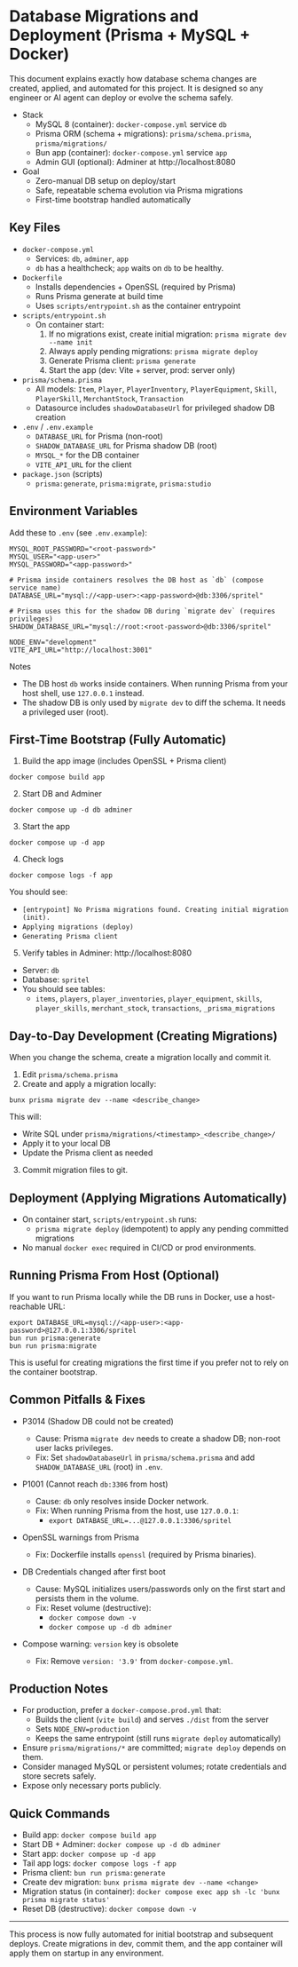 # Database Migrations and Deployment (Prisma + MySQL + Docker)

This document explains exactly how database schema changes are created, applied, and automated for this project. It is designed so any engineer or AI agent can deploy or evolve the schema safely.

- Stack
  - MySQL 8 (container): `docker-compose.yml` service `db`
  - Prisma ORM (schema + migrations): `prisma/schema.prisma`, `prisma/migrations/`
  - Bun app (container): `docker-compose.yml` service `app`
  - Admin GUI (optional): Adminer at http://localhost:8080
- Goal
  - Zero-manual DB setup on deploy/start
  - Safe, repeatable schema evolution via Prisma migrations
  - First-time bootstrap handled automatically

## Key Files

- `docker-compose.yml`
  - Services: `db`, `adminer`, `app`
  - `db` has a healthcheck; `app` waits on `db` to be healthy.
- `Dockerfile`
  - Installs dependencies + OpenSSL (required by Prisma)
  - Runs Prisma generate at build time
  - Uses `scripts/entrypoint.sh` as the container entrypoint
- `scripts/entrypoint.sh`
  - On container start:
    1) If no migrations exist, create initial migration: `prisma migrate dev --name init`
    2) Always apply pending migrations: `prisma migrate deploy`
    3) Generate Prisma client: `prisma generate`
    4) Start the app (dev: Vite + server, prod: server only)
- `prisma/schema.prisma`
  - All models: `Item`, `Player`, `PlayerInventory`, `PlayerEquipment`, `Skill`, `PlayerSkill`, `MerchantStock`, `Transaction`
  - Datasource includes `shadowDatabaseUrl` for privileged shadow DB creation
- `.env` / `.env.example`
  - `DATABASE_URL` for Prisma (non-root)
  - `SHADOW_DATABASE_URL` for Prisma shadow DB (root)
  - `MYSQL_*` for the DB container
  - `VITE_API_URL` for the client
- `package.json` (scripts)
  - `prisma:generate`, `prisma:migrate`, `prisma:studio`

## Environment Variables

Add these to `.env` (see `.env.example`):

```
MYSQL_ROOT_PASSWORD="<root-password>"
MYSQL_USER="<app-user>"
MYSQL_PASSWORD="<app-password>"

# Prisma inside containers resolves the DB host as `db` (compose service name)
DATABASE_URL="mysql://<app-user>:<app-password>@db:3306/spritel"

# Prisma uses this for the shadow DB during `migrate dev` (requires privileges)
SHADOW_DATABASE_URL="mysql://root:<root-password>@db:3306/spritel"

NODE_ENV="development"
VITE_API_URL="http://localhost:3001"
```

Notes
- The DB host `db` works inside containers. When running Prisma from your host shell, use `127.0.0.1` instead.
- The shadow DB is only used by `migrate dev` to diff the schema. It needs a privileged user (root).

## First-Time Bootstrap (Fully Automatic)

1) Build the app image (includes OpenSSL + Prisma client)
```
docker compose build app
```
2) Start DB and Adminer
```
docker compose up -d db adminer
```
3) Start the app
```
docker compose up -d app
```
4) Check logs
```
docker compose logs -f app
```
You should see:
- `[entrypoint] No Prisma migrations found. Creating initial migration (init).`
- `Applying migrations (deploy)`
- `Generating Prisma client`

5) Verify tables in Adminer: http://localhost:8080
- Server: `db`
- Database: `spritel`
- You should see tables:
  - `items`, `players`, `player_inventories`, `player_equipment`, `skills`, `player_skills`, `merchant_stock`, `transactions`, `_prisma_migrations`

## Day-to-Day Development (Creating Migrations)

When you change the schema, create a migration locally and commit it.

1) Edit `prisma/schema.prisma`
2) Create and apply a migration locally:
```
bunx prisma migrate dev --name <describe_change>
```
This will:
- Write SQL under `prisma/migrations/<timestamp>_<describe_change>/`
- Apply it to your local DB
- Update the Prisma client as needed

3) Commit migration files to git.

## Deployment (Applying Migrations Automatically)

- On container start, `scripts/entrypoint.sh` runs:
  - `prisma migrate deploy` (idempotent) to apply any pending committed migrations
- No manual `docker exec` required in CI/CD or prod environments.

## Running Prisma From Host (Optional)

If you want to run Prisma locally while the DB runs in Docker, use a host-reachable URL:

```
export DATABASE_URL=mysql://<app-user>:<app-password>@127.0.0.1:3306/spritel
bun run prisma:generate
bun run prisma:migrate
```

This is useful for creating migrations the first time if you prefer not to rely on the container bootstrap.

## Common Pitfalls & Fixes

- P3014 (Shadow DB could not be created)
  - Cause: Prisma `migrate dev` needs to create a shadow DB; non-root user lacks privileges.
  - Fix: Set `shadowDatabaseUrl` in `prisma/schema.prisma` and add `SHADOW_DATABASE_URL` (root) in `.env`.

- P1001 (Cannot reach `db:3306` from host)
  - Cause: `db` only resolves inside Docker network.
  - Fix: When running Prisma from the host, use `127.0.0.1`:
    - `export DATABASE_URL=...@127.0.0.1:3306/spritel`

- OpenSSL warnings from Prisma
  - Fix: Dockerfile installs `openssl` (required by Prisma binaries).

- DB Credentials changed after first boot
  - Cause: MySQL initializes users/passwords only on the first start and persists them in the volume.
  - Fix: Reset volume (destructive):
    - `docker compose down -v`
    - `docker compose up -d db adminer`

- Compose warning: `version` key is obsolete
  - Fix: Remove `version: '3.9'` from `docker-compose.yml`.

## Production Notes

- For production, prefer a `docker-compose.prod.yml` that:
  - Builds the client (`vite build`) and serves `./dist` from the server
  - Sets `NODE_ENV=production`
  - Keeps the same entrypoint (still runs `migrate deploy` automatically)
- Ensure `prisma/migrations/*` are committed; `migrate deploy` depends on them.
- Consider managed MySQL or persistent volumes; rotate credentials and store secrets safely.
- Expose only necessary ports publicly.

## Quick Commands

- Build app: `docker compose build app`
- Start DB + Adminer: `docker compose up -d db adminer`
- Start app: `docker compose up -d app`
- Tail app logs: `docker compose logs -f app`
- Prisma client: `bun run prisma:generate`
- Create dev migration: `bunx prisma migrate dev --name <change>`
- Migration status (in container): `docker compose exec app sh -lc 'bunx prisma migrate status'`
- Reset DB (destructive): `docker compose down -v`

---
This process is now fully automated for initial bootstrap and subsequent deploys. Create migrations in dev, commit them, and the app container will apply them on startup in any environment.
